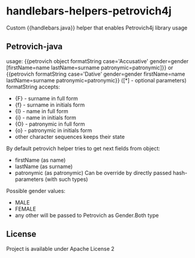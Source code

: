# handlebars-helpers-petrovich4j
Custom {{handlebars.java}} helper that enables Petrovich4j library usage 

## Petrovich-java
usage:
{{petrovich object formatString case='Accusative' gender=gender [firstName=name lastName=surname patronymic=patronymic]}}
or
{{petrovich formatString case='Dative' gender=gender firstName=name lastName=surname patronymic=patronymic}}
([*] - optional parameters)
formatString accepts:
 - {F} - surname in full form
 - {f} - surname in initials form
 - {I} - name in full form
 - {i} - name in initials form
 - {O} - patronymic in full form
 - {o} - patronymic in initials form
 - other character sequences keeps their state

By default petrovich helper tries to get next fields from object:
 - firstName (as name)
 - lastName (as surname)
 - patronymic (as patronymic)
Can be override by directly passed hash-parameters (with such types) 
 
Possible gender values:
 - MALE
 - FEMALE
 - any other will be passed to Petrovich as Gender.Both type


## License
Project is available under Apache License 2
